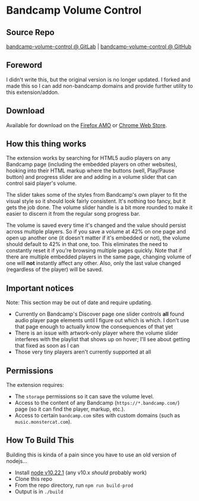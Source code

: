 # Bandcamp Volume Control

## Source Repo

[bandcamp-volume-control @ GitLab](https://gitlab.com/markoooo/bandcamp-volume-control) | [bandcamp-volume-control @ GitHub](https://github.com/butterknight/bandcamp-volume-control)

## Foreword

I didn't write this, but the original version is no longer updated. I forked and made this so I can add non-bandcamp domains and provide further utility to this extension/addon.

## Download

Available for download on the [Firefox AMO](https://addons.mozilla.org/en-US/firefox/addon/bandcamp-volume-control/) or [Chrome Web Store](https://chrome.google.com/webstore/detail/bandcamp-volume-control/pbbndlbppenfhgnkkcmkcmeodbfkgimf).

## How this thing works

The extension works by searching for HTML5 audio players on any Bandcamp page (including the embedded players on other websites), hooking into their HTML markup where the buttons (well, Play/Pause button) and progress slider are and adding in a volume slider that can control said player's volume. 

The slider takes some of the styles from Bandcamp's own player to fit the visual style so it should look fairly consistent. It's nothing too fancy, but it gets the job done. The volume slider handle is a bit more rounded to make it easier to discern it from the regular song progress bar.

The volume is saved every time it's changed and the value should persist across multiple players. So if you save a volume at 42% on one page and open up another one (it doesn't matter if it's embedded or not), the volume should default to 42% in that one, too. This eliminates the need to constantly reset it if you're browsing multiple pages quickly. Note that if there are multiple embedded players in the same page, changing volume of one will **not** instantly affect any other. Also, only the last value changed (regardless of the player) will be saved.

## Important notices

Note: This section may be out of date and require updating.

* Currently on Bandcamp's Discover page one slider controls **all** found audio player page elements until I figure out which is which. I don't use that page enough to actually know the consequences of that yet
* There is an issue with artwork-only player where the volume slider interferes with the playlist that shows up on hover; I'll see about getting that fixed as soon as I can
* Those very tiny players aren't currently supported at all

## Permissions

The extension requires:

* The `storage` permissions so it can save the volume level.
* Access to the content of any Bandcamp (`https://*.bandcamp.com/`) page (so it can find the player, markup, etc.).
* Access to certain `bandcamp.com` sites with custom domains (such as `music.monstercat.com`).

## How To Build This

Building this is kinda of a pain since you have to use an old version of nodejs...

* Install [node v10.22.1](https://nodejs.org/en/blog/release/v10.22.1/) (any v10.x *should* probably work)
* Clone this repo
* From the repo directory, run `npm run build-prod`
* Output is in `./build`
